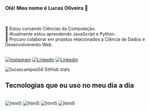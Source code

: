 ### Olá! Meu nome é Lucas Oliveira 👋 <br>
<br>

👀 Estou cursando Ciências da Computação. <br>
🌱 Atualmente estou aprendendo JavaScript e Python. <br>
💞️ Procuro colaborar em projetos relacionados a Ciência de Dados e Desenvolvimento Web. <br> <br>

[![Instagram](https://img.shields.io/badge/Instagram-E4405F?style=for-the-badge&logo=instagram&logoColor=white)](https://www.instagram.com/lucasoliveira.04_/)
[![Linkedin](https://img.shields.io/badge/LinkedIn-0077B5?style=for-the-badge&logo=linkedin&logoColor=white)](linkedin.com/in/lucas-oliveira-08334a264) 
[![Linkedin](https://img.shields.io/badge/Gmail-D14836?style=for-the-badge&logo=gmail&logoColor=white)](camposdlucasoli@gmail.com)

![lucascampos04 GitHub stats](https://github-readme-stats.vercel.app/api?username=lucascampos04&show_icons=true&theme=onedark)

## Tecnologias que eu uso no meu dia a dia

<div style="display: inline-block"><br/>
    <img align='center' alt='html5' src="https://img.shields.io/badge/HTML5-E34F26?style=for-the-badge&logo=html5&logoColor=white">
    <img align='center' alt='html5' src="https://img.shields.io/badge/CSS3-1572B6?style=for-the-badge&logo=css3&logoColor=white">
    <img align='center' alt='html5' src="https://img.shields.io/badge/JavaScript-F7DF1E?style=for-the-badge&logo=javascript&logoColor=black">
    <img align='center' alt='html5' src="https://img.shields.io/badge/Python-14354C?style=for-the-badge&logo=python&logoColor=white">


</div>
<br>
